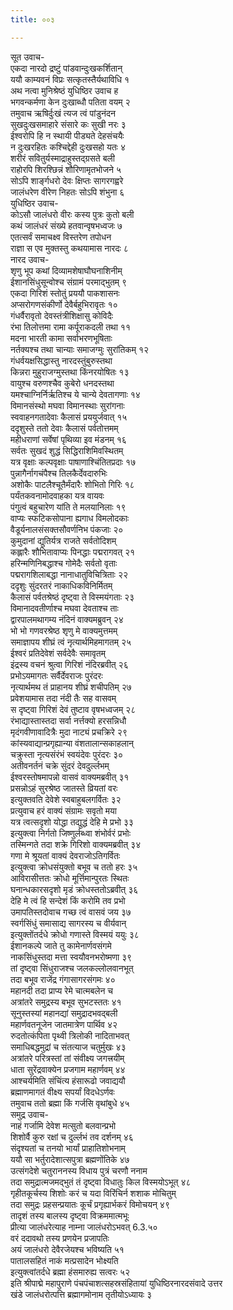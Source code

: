 ```yaml
---
title: ००३

---
```

सूत उवाच-  
एकदा नारदो द्रष्टुं पांडवान्दुःखकर्शितान्  
ययौ काम्यवनं विप्रः सत्कृतस्तैर्यथाविधि १  
अथ नत्वा मुनिश्रेष्ठं युधिष्ठिर उवाच ह  
भगवन्कर्मणा केन दुःखाब्धौ पतिता वयम् २  
तमुवाच ऋषिर्दुःखं त्यज त्वं पांडुनंदन  
सुखदुःखसमाहारे संसारे कः सुखी नरः ३  
ईश्वरोपि हि न स्थायी पीड्यते देहसंचयैः  
न दुःखरहितः कश्चिद्देही दुःखसहो यतः ४  
शरीरं सवितुर्यस्माद्राहुस्तद्ग्रसते बली  
राहोरपि शिरश्छिन्नं शौरिणामृतभोजने ५  
सोऽपि शार्ङ्गधरो देवः क्षिप्तः सागरगह्वरे  
जालंधरेण वीरेण निहतः सोऽपि शंभुना ६  
युधिष्ठिर उवाच-  
कोऽसौ जालंधरो वीरः कस्य पुत्रः कुतो बली  
कथं जालंधरं संख्ये हतवान्वृषभध्वजः ७  
एतत्सर्वं समाचक्ष्व विस्तरेण तपोधन  
राज्ञा स एव मुक्तस्तु कथयामास नारदः ८  
नारद उवाच-  
शृणु भूप कथां दिव्यामशेषाघौघनाशिनीम्  
ईशानसिंधुसून्वोश्च संग्रामं परमाद्भुतम् ९  
एकदा गिरिशं स्तोतुं प्रययौ पाकशासनः  
अप्सरोगणसंकीर्णो देवैर्बहुभिरावृतः १०  
गंधर्वैरावृतो देवस्तंत्रीशिक्षासु कोविदैः  
रंभा तिलोत्तमा रामा कर्पूराकदली तथा ११  
मदना भारती कामा सर्वाभरणभूषिताः  
नर्तक्यश्च तथा चान्याः समाजग्मुः सुरांतिकम् १२  
गंधर्वयक्षसिद्धास्तु नारदस्तुंबुरुस्तथा  
किन्नरा मुहुराजग्मुस्तथा किंनरयोषितः १३  
वायुश्च वरुणश्चैव कुबेरो धनदस्तथा  
यमश्चाग्निर्निर्ऋतिश्च ये चान्ये देवतागणाः १४  
विमानसंस्थो मघवा विमानस्थाः सुरांगनाः  
स्ववाहनगतादेवाः कैलासं प्रययुर्जवात् १५  
ददृशुस्ते ततो देवाः कैलासं पर्वतोत्तमम्  
महीधराणां सर्वेषां पृथिव्या इव मंडनम् १६  
सर्वतः सुखदं शुद्धं सिद्धिराशिमिवस्थितम्  
यत्र वृक्षाः कल्पवृक्षाः पाषाणाश्चिंतितप्रदाः १७  
पुन्नागैर्नागचंपैश्च तिलकैर्देवदारुभिः  
अशोकैः पाटलैश्चूतैर्मंदारैः शोभितो गिरिः १८  
पर्यंतकवनामोदवाहका यत्र वायवः  
पंगुत्वं बहुचारेण यांति ते मलयानिलाः १९  
वाप्यः स्फटिकसोपाना ह्यगाध विमलोदकाः  
वैडूर्यनालसंसक्तसौवर्णनिभ पंकजाः २०  
कुमुदानां द्युतिर्यत्र राजते सर्वतोदिशम्  
कह्लारैः शौभितावाप्यः पिनद्धाः पद्मरागवत् २१  
हरिन्मणिनिबद्धाश्च गोमेदैः सर्वतो वृताः  
पद्मरागशिलाबद्धा नानाधातुविचित्रिताः २२  
ददृशुः सुंदरतरं नाकाधिकविनिर्मितम्  
कैलासं पर्वतश्रेष्ठं दृष्ट्वा ते विस्मयंगताः २३  
विमानादवतीर्णाश्च मघवा देवताश्च ताः  
द्वारपालमथागम्य नंदिनं वाक्यमब्रुवन् २४  
भो भो गणवरश्रेष्ठ शृणु मे वाक्यमुत्तमम्  
समाज्ञापय शीघ्रं त्वं नृत्यार्थमिहमागतम् २५  
ईश्वरं प्रतिदेवेशं सर्वदेवैः समावृतम्  
इंद्रस्य वचनं श्रुत्वा गिरिशं नंदिरब्रवीत् २६  
प्रभोऽयमागतः सर्वैर्देवराजः पुरंदरः  
नृत्यार्थमथ तं प्राहानय शीघ्रं शचीपतिम् २७  
प्रवेशयामास तदा नंदी तैः सह वासवम्  
स दृष्ट्वा गिरिशं देवं तुष्टाव वृषभध्वजम् २८  
रंभाद्यास्तास्तदा सर्वा नर्त्तक्यो हरसन्निधौ  
मृदंगवीणावादित्रैः मुदा नाट्यं प्रचक्रिरे २९  
कांस्यवाद्यान्प्रगृह्यान्या वंशतालान्सकाहलान्  
चक्रुस्ता नृत्यसंरंभं स्वयंदेवः पुरंदरः ३०  
अतीवनर्तनं चक्रे सुंदरं देवदुर्ल्लभम्  
ईश्वरस्तोषमापन्नो वासवं वाक्यमब्रवीत् ३१  
प्रसन्नोऽहं सुरश्रेष्ठ जातस्ते व्रियतां वरः  
इत्युक्तवति देवेशे स्वबाहुबलगर्वितः ३२  
प्रत्युवाच हरं वाक्यं संग्रामः सवृतो मया  
यत्र त्वत्सदृशो योद्धा तद्युद्धं देहि मे प्रभो ३३  
इत्युक्त्वा निर्गतो जिष्णुर्लब्ध्वा शंभोर्वरं प्रभोः  
तस्मिन्गते तदा शक्रे गिरिशो वाक्यमब्रवीत् ३४  
गणा मे श्रूयतां वाक्यं देवराजोऽतिगर्वितः  
इत्युक्त्वा क्रोधसंयुक्तो बभूव च ततो हरः ३५  
आविरासीत्ततः क्रोधो मूर्त्तिमान्पुरतः स्थितः  
घनान्धकारसदृशो मृडं क्रोधस्ततोऽब्रवीत् ३६  
देहि मे त्वं हि सन्देशं किं करोमि तव प्रभो  
उमापतिस्तदोवाच गच्छ त्वं वासवं जय ३७  
स्वर्गसिंधुं समासाद्य सागरस्य च वीर्यवान्  
इत्युक्तोंतर्दधे क्रोधो गणास्ते विस्मयं ययुः ३८  
ईशानकल्पे जाते तु कामेनार्णवसंगमे  
नाकसिंधुस्तदा मत्ता स्वयौवनभरोष्मणा ३९  
तां दृष्ट्वा सिंधुराजश्च जलकल्लोलवानभूत्  
तदा बभूव राजेंद्र गंगासागरसंगमः ४०  
महानदी तदा प्राप्य रेमे चात्मबलेन च  
अत्रांतरे समुद्रस्य बभूव सुभटस्ततः ४१  
सूनुस्तस्यां महानद्यां समुद्रादभवद्बली  
महार्णवतनूजेन जातमात्रेण पार्थिव ४२  
रुदतोत्कंपिता पृथ्वी त्रिलोकी नादिताभवत्  
समाधिबद्धमुद्रां च संतत्याज चतुर्मुखः ४३  
अत्रांतरे परित्रस्तां तां संवीक्ष्य जगत्त्रयीम्  
धाता सुरेंद्रवाक्येन प्रजगाम महार्णवम् ४४  
आश्चर्यमिति संचिंत्य हंसारूढो जवाद्ययौ  
ब्रह्माणमागतं वीक्ष्य सपर्यां विदधेऽर्णवः  
तमुवाच ततो ब्रह्मा किं गर्जसि वृथांबुधे ४५  
समुद्र उवाच-  
नाहं गर्जामि देवेश मत्सुतो बलवान्प्रभो  
शिशोर्वै कुरु रक्षां च दुर्ल्लभं तव दर्शनम् ४६  
संदृश्यतां च तनयो भार्यां प्राहातिशोभनाम्  
ययौ सा भर्तुरादेशात्सपुत्रा ब्रह्मणोंतिके ४७  
उत्संगदेशे चतुराननस्य विधाय पुत्रं चरणौ ननाम  
तदा समुद्रात्मजमद्भुतं तं दृष्ट्वा विधातुः किल विस्मयोऽभूत् ४८  
गृहीतकूर्चस्य शिशोः करं च यदा विरिंचिर्न शशाक मोचितुम्  
तदा समुद्रः प्रहसन्प्रयातः कूर्चं प्रगृह्यार्भकरं विमोचयन् ४९  
तादृशं तस्य बालस्य दृष्ट्वा विक्रममात्मभूः  
प्रीत्या जालंधरेत्याह नाम्ना जालंधरोऽभवत् 6.3.५०  
वरं ददावथो तस्य प्रणयेन प्रजापतिः  
अयं जालंधरो देवैरजेयश्च भविष्यति ५१  
पातालसहितं नाकं मत्प्रसादेन भोक्ष्यति  
इत्युक्त्वांतर्दधे ब्रह्मा हंसमारुह्य सत्वरः ५२  
इति श्रीपाद्मे महापुराणे पंचपंचाशत्सहस्रसंहितायां युधिष्ठिरनारदसंवादे उत्तर  
खंडे जालंधरोत्पत्ति ब्रह्मागमोनाम तृतीयोऽध्यायः ३